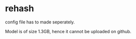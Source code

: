 # rehash
config file has to made seperately.

Model is of size 1.3GB, hence it cannot be uploaded on github.
